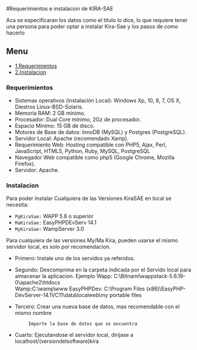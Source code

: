 #Requerimientos e instalacion de KIRA-SAE

Aca se especificaran los datos como el titulo lo dice, lo que requiere tener una persona para poder optar a instalar Kira-Sae y los pasos
de como hacerlo

## Menu
- [1.Requerimientos](#Requerimientos)
- [2.Instalacion](#Instalacion)

### <a name="Requerimientos"></a>Requerimientos

* Sistemas operativos (instalación Local): Windows Xp, 10, 8, 7, OS X, Diestros Linux-BSD-Solaris.
* Memoria RAM: 2 GB mínimo.
* Procesador: Dual Core mínimo, 2Gz de procesador.
* Espacio Mínimo: 15 GB de disco.
* Motores de Base de datos: InnoDB (MySQL) y Postgres (PostgreSQL).
* Servidor Local: Apache (recomendado Xamp).
* Requerimiento Web: Hosting compatible con PHP5, Ajax, Perl, JavaScript, HTML5, Python, Ruby, MySQL, PostgreSQL 
* Navegador Web compatible como php5 (Google Chrome, Mozilla Firefox).
* Servidor: Apache.

### <a name="Instalacion"></a>Instalacion


Para poder Instalar Cualquiera de las Versiones KiraSAE en local se necesita:

- `PgKiraSae:` WAPP 5.6 o superior
- `MaKiraSae:` EasyPHPDEvServ 14.1
- `MyKiraSae:` WampServer 3.0



Para cualquiera de las versiones My/Ma Kira, pueden usarse el mismo servidor local, es solo por recomendacion.
 
 * Primero:
			Instale uno de los servidos ya referidos.
 * Segundo:
			Descomprima en la carpeta indicada por el Servido local para almacenar la aplicacion.
			Ejemplo
			Wapp: C:\Bitnami\wappstack-5.6.19-0\apache2\htdocs\
			Wamp:C:\wamp\www
			EasyPHPDev: C:\Program Files (x86)\EasyPHP-DevServer-14.1VC11\data\localweb\my portable files
 * Tercero: 
			Crear una nueva base de datos, mas recomendable con el mismo nombre
 
			Importe la base de datos que se encuentra
			
 * Cuarto:	Ejecutandose el servidor local, dirijase a localhost/(versiondelsoftware)kira
			
			





